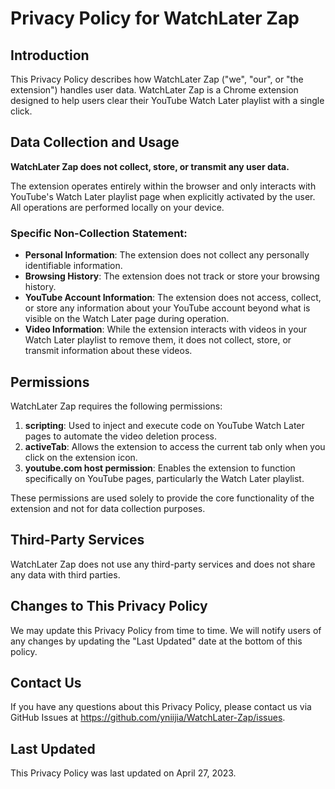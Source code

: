 # Privacy Policy for WatchLater Zap

## Introduction

This Privacy Policy describes how WatchLater Zap ("we", "our", or "the extension") handles user data. WatchLater Zap is a Chrome extension designed to help users clear their YouTube Watch Later playlist with a single click.

## Data Collection and Usage

**WatchLater Zap does not collect, store, or transmit any user data.**

The extension operates entirely within the browser and only interacts with YouTube's Watch Later playlist page when explicitly activated by the user. All operations are performed locally on your device.

### Specific Non-Collection Statement:

- **Personal Information**: The extension does not collect any personally identifiable information.
- **Browsing History**: The extension does not track or store your browsing history.
- **YouTube Account Information**: The extension does not access, collect, or store any information about your YouTube account beyond what is visible on the Watch Later page during operation.
- **Video Information**: While the extension interacts with videos in your Watch Later playlist to remove them, it does not collect, store, or transmit information about these videos.

## Permissions

WatchLater Zap requires the following permissions:

1. **scripting**: Used to inject and execute code on YouTube Watch Later pages to automate the video deletion process.
2. **activeTab**: Allows the extension to access the current tab only when you click on the extension icon.
3. **youtube.com host permission**: Enables the extension to function specifically on YouTube pages, particularly the Watch Later playlist.

These permissions are used solely to provide the core functionality of the extension and not for data collection purposes.

## Third-Party Services

WatchLater Zap does not use any third-party services and does not share any data with third parties.

## Changes to This Privacy Policy

We may update this Privacy Policy from time to time. We will notify users of any changes by updating the "Last Updated" date at the bottom of this policy.

## Contact Us

If you have any questions about this Privacy Policy, please contact us via GitHub Issues at https://github.com/yniijia/WatchLater-Zap/issues.

## Last Updated

This Privacy Policy was last updated on April 27, 2023. 